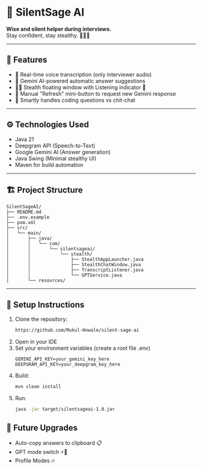 # 🔮 SilentSage AI
**Wise and silent helper during interviews.**  
Stay confident, stay stealthy. 🧘‍♂️✨

---

## 🚀 Features

- 🎤 Real-time voice transcription (only interviewer audio)
- 🧠 Gemini AI-powered automatic answer suggestions
- 🕵️‍♂️ Stealth floating window with Listening indicator 🔴
- 🔄 Manual "Refresh" mini-button to request new Gemini response
- 🎯 Smartly handles coding questions vs chit-chat

---

## ⚙️ Technologies Used

- Java 21
- Deepgram API (Speech-to-Text)
- Google Gemini AI (Answer generation)
- Java Swing (Minimal stealthy UI)
- Maven for build automation

---

## 🏗 Project Structure
```angular2html
SilentSageAI/
├── README.md
├── .env.example
├── pom.xml
├── src/
│   └── main/
│       ├── java/
│       │   └── com/
│       │       └── silentsageai/
│       │           └── stealth/
│       │               ├── StealthAppLauncher.java
│       │               ├── StealthChatWindow.java
│       │               ├── TranscriptListener.java
│       │               └── GPTService.java
│       └── resources/
```
---

## 🔧 Setup Instructions

1. Clone the repository:
   ```bash
   https://github.com/Mukul-Howale/silent-sage-ai
2. Open in your IDE
3. Set your environment variables (create a root file .env)
   ```env
   GEMINI_API_KEY=your_gemini_key_here
   DEEPGRAM_API_KEY=your_deepgram_key_here
4. Build:
   ```bash
   mvn clean install
5. Run:
   ```bash
   java -jar target/silentsageai-1.0.jar

## 🤖 Future Upgrades
- Auto-copy answers to clipboard 📋
- GPT mode switch ⚡🐢
- Profile Modes 🔥